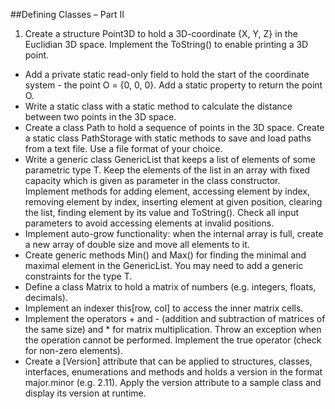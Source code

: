 ##Defining Classes – Part II

1. Create a structure Point3D to hold a 3D-coordinate {X, Y, Z} in the Euclidian 3D space. Implement the ToString() to enable printing a 3D point.
* Add a private static read-only field to hold the start of the coordinate system - the point O = {0, 0, 0}. Add a static property to return the point O.
* Write a static class with a static method to calculate the distance between two points in the 3D space.
* Create a class Path to hold a sequence of points in the 3D space. Create a static class PathStorage with static methods to save and load paths from a text file. Use a file format of your choice.
* Write a generic class GenericList<T> that keeps a list of elements of some parametric type T. Keep the elements of the list in an array with fixed capacity which is given as parameter in the class constructor. Implement methods for adding element, accessing element by index, removing element by index, inserting element at given position, clearing the list, finding element by its value and ToString(). Check all input parameters to avoid accessing elements at invalid positions.
* Implement auto-grow functionality: when the internal array is full, create a new array of double size and move all elements to it.
* Create generic methods Min<T>() and Max<T>() for finding the minimal and maximal element in the GenericList<T>. You may need to add a generic constraints for the type T.
* Define a class Matrix<T> to hold a matrix of numbers (e.g. integers, floats, decimals).
* Implement an indexer this[row, col] to access the inner matrix cells.
* Implement the operators + and - (addition and subtraction of matrices of the same size) and * for matrix multiplication. Throw an exception when the operation cannot be performed. Implement the true operator (check for non-zero elements).
* Create a [Version] attribute that can be applied to structures, classes, interfaces, enumerations and methods and holds a version in the format major.minor (e.g. 2.11). Apply the version attribute to a sample class and display its version at runtime.
